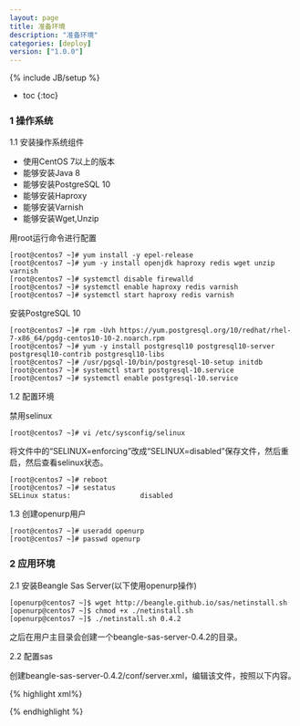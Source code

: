 ```yaml
---
layout: page
title: 准备环境
description: "准备环境"
categories: [deploy]
version: ["1.0.0"]
---
```

{% include JB/setup %}

* toc
{:toc}

### 1 操作系统

1.1 安装操作系统组件

* 使用CentOS 7以上的版本
* 能够安装Java 8
* 能够安装PostgreSQL 10
* 能够安装Haproxy
* 能够安装Varnish
* 能够安装Wget,Unzip

用root运行命令进行配置

    [root@centos7 ~]# yum install -y epel-release
    [root@centos7 ~]# yum -y install openjdk haproxy redis wget unzip varnish
    [root@centos7 ~]# systemctl disable firewalld
    [root@centos7 ~]# systemctl enable haproxy redis varnish
    [root@centos7 ~]# systemctl start haproxy redis varnish

安装PostgreSQL 10

    [root@centos7 ~]# rpm -Uvh https://yum.postgresql.org/10/redhat/rhel-7-x86_64/pgdg-centos10-10-2.noarch.rpm
    [root@centos7 ~]# yum -y install postgresql10 postgresql10-server postgresql10-contrib postgresql10-libs
    [root@centos7 ~]# /usr/pgsql-10/bin/postgresql-10-setup initdb
    [root@centos7 ~]# systemctl start postgresql-10.service
    [root@centos7 ~]# systemctl enable postgresql-10.service

1.2 配置环境

禁用selinux

    [root@centos7 ~]# vi /etc/sysconfig/selinux

将文件中的“SELINUX=enforcing”改成“SELINUX=disabled”保存文件，然后重启，然后查看selinux状态。

    [root@centos7 ~]# reboot
    [root@centos7 ~]# sestatus
    SELinux status:                 disabled
    
1.3 创建openurp用户

    [root@centos7 ~]# useradd openurp
    [root@centos7 ~]# passwd openurp

### 2 应用环境

2.1 安装Beangle Sas Server(以下使用openurp操作)

    [openurp@centos7 ~]$ wget http://beangle.github.io/sas/netinstall.sh
    [openurp@centos7 ~]$ chmod +x ./netinstall.sh
    [openurp@centos7 ~]$ ./netinstall.sh 0.4.2


之后在用户主目录会创建一个beangle-sas-server-0.4.2的目录。

2.2 配置sas

创建beangle-sas-server-0.4.2/conf/server.xml，编辑该文件，按照以下内容。

{% highlight xml%}
<?xml version='1.0' encoding='utf-8'?>
<Sas version="0.4.2">
  <Repository remote="http://repo1.maven.org/maven2"/>
  <Engines>
    <Engine name="tomcat9" type="tomcat" version="9.0.13" jspSupport="false">
</th><th>  <Jar gav="org.postgresql:postgresql:42.2.2"/>
    </Engine>
  </Engines>
</Sas>
{% endhighlight %}

